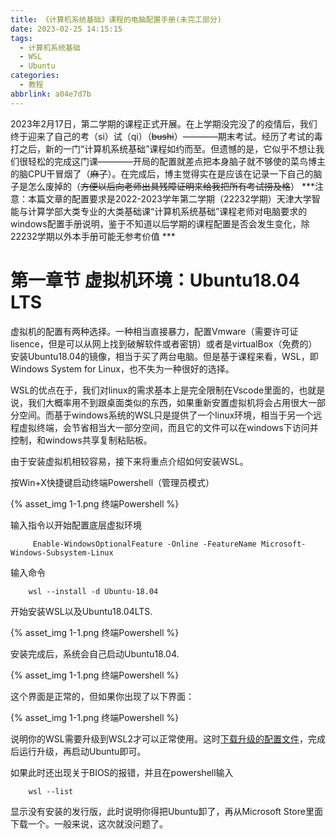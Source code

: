 ```yaml
---
title: 《计算机系统基础》课程的电脑配置手册(未完工部分)
date: 2023-02-25 14:15:15
tags: 
  - 计算机系统基础 
  - WSL 
  - Ubuntu 
categories: 
  - 教程
abbrlink: a04e7d7b
---
```


2023年2月17日，第二学期的课程正式开展。在上学期没完没了的疫情后，我们终于迎来了自己的考（si）试（qi）（~~bushi~~）————期末考试。经历了考试的毒打之后，新的一门“计算机系统基础”课程如约而至。但遗憾的是，它似乎不想让我们很轻松的完成这门课————开局的配置就差点把本身脑子就不够使的菜鸟博主的脑CPU干冒烟了（~~麻了~~）。在完成后，博主觉得实在是应该在记录一下自己的脑子是怎么废掉的（~~方便以后向老师出具残障证明来给我把所有考试捞及格~~）
***注意：本篇文章的配置要求是2022-2023学年第二学期（22232学期）天津大学智能与计算学部大类专业的大类基础课“计算机系统基础”课程老师对电脑要求的windows配置手册说明，鉴于不知道以后学期的课程配置是否会发生变化，除22232学期以外本手册可能无参考价值 ***

<!--more-->
# 第一章节 虚拟机环境：Ubuntu18.04 LTS

虚拟机的配置有两种选择。一种相当直接暴力，配置Vmware（需要许可证lisence，但是可以从网上找到破解软件或者密钥）或者是virtualBox（免费的）安装Ubuntu18.04的镜像，相当于买了两台电脑。但是基于课程来看，WSL，即Windows System for Linux，也不失为一种很好的选择。

WSL的优点在于，我们对linux的需求基本上是完全限制在Vscode里面的，也就是说，我们大概率用不到跟桌面类似的东西，如果重新安置虚拟机将会占用很大一部分空间。而基于windows系统的WSL只是提供了一个linux环境，相当于另一个远程虚拟终端，会节省相当大一部分空间，而且它的文件可以在windows下访问并控制，和windows共享复制粘贴板。

由于安装虚拟机相较容易，接下来将重点介绍如何安装WSL。

按Win+X快捷键启动终端Powershell（管理员模式）

{% asset_img 1-1.png 终端Powershell %}

输入指令以开始配置底层虚拟环境

```
     Enable-WindowsOptionalFeature -Online -FeatureName Microsoft-Windows-Subsystem-Linux
```
输入命令

```
    wsl --install -d Ubuntu-18.04
```
开始安装WSL以及Ubuntu18.04LTS.

{% asset_img 1-1.png 终端Powershell %}

安装完成后，系统会自己启动Ubuntu18.04.

{% asset_img 1-1.png 终端Powershell %}

这个界面是正常的，但如果你出现了以下界面：

{% asset_img 1-1.png 终端Powershell %}

说明你的WSL需要升级到WSL2才可以正常使用。这时[下载升级的配置文件](/source/downloads/wsl_update_x64.msi)，完成后运行升级，再启动Ubuntu即可。

如果此时还出现关于BIOS的报错，并且在powershell输入
```
    wsl --list

```
显示没有安装的发行版，此时说明你得把Ubuntu卸了，再从Microsoft Store里面下载一个。一般来说，这次就没问题了。














